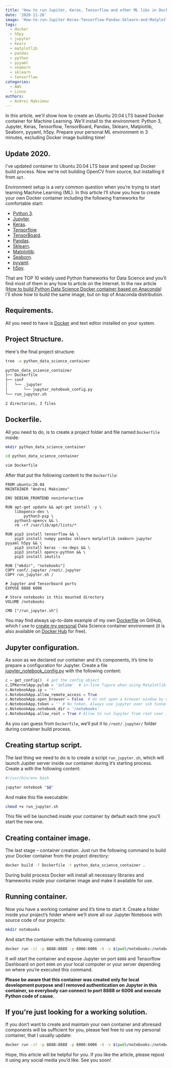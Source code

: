 ```yaml
---
title: 'How to run Jupiter, Keras, Tensorflow and other ML libs in Docker'
date: '2020-11-26'
image: 'How-to-run-Jupiter-Keras-Tensorflow-Pandas-Sklearn-and-Matplotlib-in-Docker-container'
tags:
  - docker
  - h5py
  - jupyter
  - kears
  - matplotlib
  - pandas
  - python
  - pyyaml
  - seaborn
  - sklearn
  - tensorflow
categories:
  - AWS
  - Linux
authors:
  - Andrei Maksimov
---
```


In this article, we'll show how to create an Ubuntu 20.04 LTS based Docker container for Machine Learning. We'll install to the environment: Python 3, Jupyter, Keras, Tensorflow, TensorBoard, Pandas, Sklearn, Matplotlib, Seaborn, pyyaml, h5py. Prepare your personal ML environment in 3 minutes, excluding Docker image building time!

## Update 2020.

I've updated container to Ubuntu 20.04 LTS base and speed up Docker build process. Now we're not building OpenCV from source, but installing it from `apt`.

Environment setup is a very common question when you’re trying to start learning Machine Learning (ML). In this article I’ll show you how to create your own Docker container including the following frameworks for comfortable start:

- [Python 3](https://www.python.org/).
- [Jupyter](http://jupyter.org/).
- [Keras](https://keras.io/).
- [Tensorflow](https://www.tensorflow.org/).
- [TensorBoard](https://www.tensorflow.org/guide/summaries_and_tensorboard).
- [Pandas](https://pandas.pydata.org/).
- [Sklearn](http://scikit-learn.org/stable/).
- [Matplotlib](https://matplotlib.org/).
- [Seaborn](https://seaborn.pydata.org/).
- [pyyaml](https://pypi.python.org/pypi/PyYAML).
- [h5py](http://www.h5py.org/).

That are TOP 10 widely used Python frameworks for Data Science and you’ll find most of them in any how to article on the Internet. In the nex article ([How to build Python Data Science Docker container based on Anaconda](https://hands-on.cloud/how-to-build-python-data-science-docker-container-based-on-anaconda/)) I'll show how to build the same image, but on top of Anaconda distribution.

## Requirements.

All you need to have is [Docker](https://www.docker.com/) and text editor installed on your system.

## Project Structure.

Here's the final project structure:

```sh
tree -a python_data_science_container

python_data_science_container
├── Dockerfile
├── conf
│   └── .jupyter
│       └── jupyter_notebook_config.py
└── run_jupyter.sh

2 directories, 3 files
```

## Dockerfile.

All you need to do, is to create a project folder and file named `Dockerfile` inside:

```sh
mkdir python_data_science_container

cd python_data_science_container

vim Dockerfile
```

After that put the following content to the `Dockerfile`:

```docker
FROM ubuntu:20.04
MAINTAINER "Andrei Maksimov"

ENV DEBIAN_FRONTEND noninteractive

RUN apt-get update && apt-get install -y \
	libopencv-dev \
        python3-pip \
	python3-opencv && \
    rm -rf /var/lib/apt/lists/*

RUN pip3 install tensorflow && \
    pip3 install numpy pandas sklearn matplotlib seaborn jupyter pyyaml h5py && \
    pip3 install keras --no-deps && \
    pip3 install opencv-python && \
    pip3 install imutils

RUN ["mkdir", "notebooks"]
COPY conf/.jupyter /root/.jupyter
COPY run_jupyter.sh /

# Jupyter and Tensorboard ports
EXPOSE 8888 6006

# Store notebooks in this mounted directory
VOLUME /notebooks

CMD ["/run_jupyter.sh"]
```

You may find always up-to-date example of my own [Dockerfile](https://github.com/andreivmaksimov/python_data_science/blob/master/Dockerfile) on GitHub, which I use to [create my personal](https://github.com/andreivmaksimov/python_data_science/) Data Science container environment (it is also available on [Docker Hub](https://hub.docker.com/r/amaksimov/python_data_science/) for free).

## Jupyter configuration.

As soon as we declared our container and it’s components, it’s time to prepare a configuration for Jupyter. Create a file [jupyter_notebook_config.py](https://github.com/andreivmaksimov/python_data_science/blob/master/conf/.jupyter/jupyter_notebook_config.py) with the following content:

```py
c = get_config()  # get the config object
c.IPKernelApp.pylab = 'inline'  # in-line figure when using Matplotlib
c.NotebookApp.ip = '*'
c.NotebookApp.allow_remote_access = True
c.NotebookApp.open_browser = False  # do not open a browser window by default when using notebooks
c.NotebookApp.token = '' # No token. Always use jupyter over ssh tunnel
c.NotebookApp.notebook_dir = '/notebooks'
c.NotebookApp.allow_root = True # Allow to run Jupyter from root user inside Docker container
```

As you can guess from `Dockerfile`, we’ll put it to `/root/.jupyter/` folder during container build process.

## Creating startup script.

The last thing we need to do is to create a script `run_jupyter.sh`, which will launch Jupiter server inside our container during it’s starting process. Create a with the following content:

```sh
#!/usr/bin/env bash

jupyter notebook "$@"
```

And make this file executable:

```sh
chmod +x run_jupyter.sh
```

This file will be launched inside your container by default each time you’ll start the new one.

## Creating container image.

The last stage – container creation. Just run the following command to build your Docker container from the project directory:

```sh
docker build -f Dockerfile -t python_data_science_container .
```

During build process Docker will install all necessary libraries and frameworks inside your container image and make it available for use.

## Running container.

Now you have a working container and it’s time to start it. Create a folder inside your project’s folder where we’ll store all our Jupyter Noteboos with source code of our projects:

```sh
mkdir notebooks
```

And start the container with the following command:

```sh
docker run -it -p 8888:8888 -p 6006:6006 -d -v $(pwd)/notebooks:/notebooks python_data_science_container
```

It will start the container and expose Jupyter on port `8888` and Tensorflow Dashboard on port `6006` on your local computer or your server depending on where you’re executed this command.

**Please be aware that this container was created only for local development purpose and I removed authentication on Jupyter in this container, so everybody can connect to port 8888 or 6006 and execute Python code of cause.**

## If you're just looking for a working solution.

If you don’t want to create and maintain your own container and aforesaid components will be sufficient for you, please feel free to use my personal container, that I usually update:

```sh
docker run -it -p 8888:8888 -p 6006:6006 -d -v $(pwd)/notebooks:/notebooks amaksimov/python_data_science
```

Hope, this article will be helpful for you. If you like the article, please repost it using any social media you’d like. See you soon!
